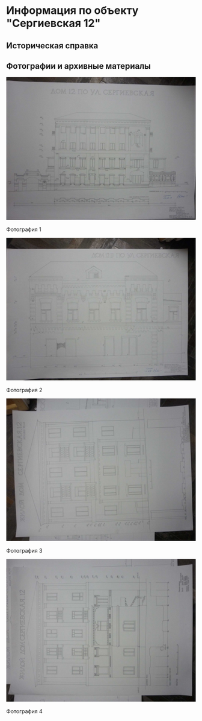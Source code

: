 # Информация по объекту "Сергиевская 12"

## Историческая справка

## Фотографии и архивные материалы

![1](/BuidingsInfo/73e02ec4-c327-45df-808c-85b7b1fa0cc4/P1270237_Compressed.jpg)

Фотография 1

![2](/BuidingsInfo/73e02ec4-c327-45df-808c-85b7b1fa0cc4/P1270238_Compressed.jpg)

Фотография 2

![3](/BuidingsInfo/73e02ec4-c327-45df-808c-85b7b1fa0cc4/P1270239_Compressed.jpg)

Фотография 3

![4](/BuidingsInfo/73e02ec4-c327-45df-808c-85b7b1fa0cc4/P1270240_Compressed.jpg)

Фотография 4

